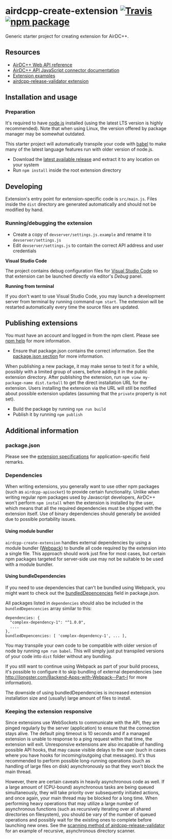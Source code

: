 # airdcpp-create-extension [![Travis][build-badge]][build] [![npm package][npm-badge]][npm]

Generic starter project for creating extension for AirDC++.

## Resources

- [AirDC++ Web API reference](http://apidocs.airdcpp.net)
- [AirDC++ API JavaScript connector documentation](https://github.com/airdcpp-web/airdcpp-apisocket-js)
- [Extension examples](https://github.com/airdcpp-web/airdcpp-extension-js/tree/master/examples)
- [airdcpp-release-validator extension](https://github.com/maksis/airdcpp-release-validator)

## Installation and usage

### Preparation

It's required to have [node.js](https://nodejs.org) installed (using the latest LTS version is highly recommended). Note that when using Linux, the version offered by package manager may be somewhat outdated.

This starter project will automatically transpile your code with [babel](https://babeljs.io) to make many of the latest language features run with older version of node.js.

- Download the [latest available release](https://github.com/airdcpp-web/airdcpp-create-extension/releases) and extract it to any location on your system
- Run `npm install` inside the root extension directory

## Developing

Extension's entry point for extension-specific code is `src/main.js`. Files inside the `dist` directory are generated automatically and should not be modified by hand.

### Running/debugging the extension

- Create a copy of ``devserver/settings.js.example`` and rename it to ``devserver/settings.js``
- Edit ``devserver/settings.js`` to contain the correct API address and user credentials

**Visual Studio Code**

The project contains debug configuration files for [Visual Studio Code](https://code.visualstudio.com) so that extension can be launched directly via editor's *Debug* panel.

**Running from terminal**

If you don't want to use Visual Studio Code, you may launch a development server from terminal by running command `npm start`. The extension will be restarted automatically every time the source files are updated.


## Publishing extensions

You must have an account and logged in from the npm client. Please see [npm help](https://docs.npmjs.com/getting-started/publishing-npm-packages) for more information.

- Ensure that package.json contains the correct information. See the [package.json section](/#package.json) for more information.

When publishing a new package, it may make sense to test it for a while, possibly with a limited group of users, before adding it in the public extension directory. After publishing the extension, run `npm view my-package-name dist.tarball` to get the direct installation URL for the extension. Users installing the extension via the URL will still be notified about possible extension updates (assuming that the `private` property is not set).

- Build the package by running `npm run build`
- Publish it by running `npm publish`




## Additional information

### package.json

Please see the [extension specifications](https://github.com/airdcpp-web/airdcpp-extensions/#packagejson) for application-specific field remarks.

### Dependencies

When writing extensions, you generally want to use other npm packages (such as `airdcpp-apisocket`) to provide certain functionality. 
Unlike when writing regular npm packages used by Javascript developers, AirDC++ won't perform `npm install` when the extension is installed by the user, which means that all the required dependencies must be shipped with the extension itself. Use of binary dependencies should generally be avoided due to possible portability issues.

#### Using module bundler

`airdcpp-create-extension` handles external dependencies by using a module bundler ([Webpack](https://webpack.github.io/)) to bundle all code required by the extension into a single file. This approach should work just fine for most cases, but certain npm packages targeted for server-side use may not be suitable to be used with a module bundler.


#### Using bundleDependencies

If you need to use dependencies that can't be bundled using Webpack, you might want to check out the [bundledDepencencies](https://docs.npmjs.com/files/package.json#bundleddependencies) field in package.json.

All packages listed in `dependencies` should also be included in the `bundledDepencencies` array similar to this:

```
dependencies: {
  "complex-dependency-1": "^1.0.0",
  ....
},
bundledDepencencies: [ 'complex-dependency-1', ... ],
```

You may transpile your own code to be compatible with older version of node by running `npm run babel`. This will simply just put transpiled versions of your code into `dist` folder without any bundling.

If you still want to continue using Webpack as part of your build process, it's possible to configure it to skip bundling of external dependencies (see http://jlongster.com/Backend-Apps-with-Webpack--Part-I for more information).

The downside of using bundledDependencies is increased extension installation size and (usually) large amount of files to install.

### Keeping the extension responsive

Since extensions use WebSockets to communicate with the API, they are pinged regularly by the server (application) to ensure that the connection stays alive. The default ping timeout is 10 seconds and if a managed extension is unable to response to a ping request within that time, the extension will exit. Unresponsive extensions are also incapable of handling possible API hooks, that may cause visible delays to the user (such in cases where you have hooks for incoming/outgoing chat messages). It's thus recommended to perform possible long-running operations (such as handling of large files on disk) asynchronously so that they won't block the main thread. 

However, there are certain caveats in heavily asynchronous code as well. If a large amount of (CPU-bound) asynchronous tasks are being queued simultaneously, they will take priority over subsequently initiated actions, and once again, your main thread may be blocked for a long time. When performing heavy operations that may utilize a large number of asynchronous functions (such as recursively iterating over all shared directories on filesystem), you should be vary of the number of queued operations and possibly wait for the existing ones to complete before launching new ones. See the [scanning method of airdcpp-release-validator](https://github.com/maksis/airdcpp-release-validator/blob/master/src/Scanner.js) for an example of recursive, asynchronous directory scanner.

[build-badge]: https://img.shields.io/travis/airdcpp-web/airdcpp-create-extension/master.svg?style=flat-square
[build]: https://travis-ci.org/airdcpp-web/airdcpp-create-extension

[npm-badge]: https://img.shields.io/npm/v/airdcpp-create-extension.svg?style=flat-square
[npm]: https://www.npmjs.org/package/airdcpp-create-extension
